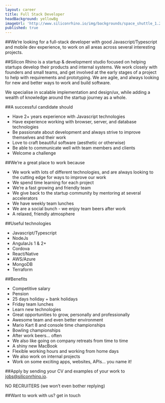 ```yaml
---
layout: career
title: Full Stack Developer
headBackground: yellowBg
imageUrl: 'http://www.siliconrhino.io/img/backgrounds/space_shuttle_1.20a0.png'
published: true
---
```


##We’re looking for
a full-stack developer with good Javascript/Typescript and mobile dev experience, to work on all areas across several interesting projects.
<p></p>

##Silicon Rhino is
a startup & development studio focused on helping startups develop their products and internal systems. We work closely with founders and small teams, and get involved at the early stages of a project to help with requirements and prototyping. We are agile, and always looking for new and better ways to work and build software.

We specialise in scalable implementation and design/ux, while adding a wealth of knowledge around the startup journey as a whole.
<p></p>

##A successful candidate should

 - Have 2+ years experience with Javascript technologies
 - Have experience working with browser, server, and database technologies
 - Be passionate about development and always strive to improve themselves and their work
 - Love to craft beautiful software (aesthetic or otherwise)
 - Be able to communicate well with team members and clients
 - Welcome a challenge

<p></p>

##We’re a great place to work because

 - We work with lots of different technologies, and are always looking to the cutting edge for ways to improve our work
 - We spend time learning for each project
 - We’re a fast growing and friendly team
 - We give back to the startup community by mentoring at several accelerators
 - We have weekly team lunches
 - We are a social bunch - we enjoy team beers after work
 - A relaxed, friendly atmosphere

<p></p>

##Useful technologies
 - Javascript/Typescript
 - NodeJs
 - AngularJs 1 & 2+
 - Cordova
 - React/Native
 - AWS/Azure
 - MongoDB
 - Terraform
<p></p>

##Benefits
  - Competitive salary
  - Pension
  - 25 days holiday + bank holidays
  - Friday team lunches
  - Learn new technologies
  - Great opportunities to grow, personally and professionally
  - Awesome team and even better environment
  - Mario Kart 8 and console time championships
  - Bowling championships
  - After work beers... often
  - We also like going on company retreats from time to time
  - A shiny new MacBook
  - Flexible working hours and working from home days
  - We also work on internal projects
  - Work on some exciting apps, websites, APIs... you name it!
<p></p>

##Apply
by sending your CV and examples of your work to jobs@siliconrhino.io.

NO RECRUITERS (we won’t even bother replying)
<p></p>

##Want to work with us?
get in touch
<p></p>
<p></p>